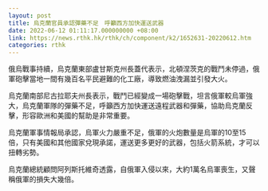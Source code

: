 ```yaml
---
layout: post
title: 烏克蘭官員承認彈藥不足　呼籲西方加快運送武器
date: 2022-06-12 01:11:17.000000000 +08:00
link: https://news.rthk.hk/rthk/ch/component/k2/1652631-20220612.htm
categories: rthk
---
```


俄烏戰事持續，烏克蘭東部盧甘斯克州長蓋代表示，北頓涅茨克的戰鬥未停過，俄軍砲擊當地一間有幾百名平民避難的化工廠，導致燃油洩漏並引發大火。

烏克蘭南部尼古拉耶夫州長表示，戰鬥已經變成一場砲擊戰，坦言俄軍較烏軍強大，烏克蘭軍隊的彈藥不足，呼籲西方加快運送遠程武器和彈藥，協助烏克蘭反擊，形容歐洲和美國的幫助是非常重要。

烏克蘭軍事情報局承認，烏軍火力嚴重不足，俄軍的火炮數量是烏軍的10至15倍，只有美國和其他國家兌現承諾，運送更多更好的武器，包括火箭系統，才可以扭轉劣勢。

烏克蘭總統顧問阿列斯托維奇透露，自俄軍入侵以來，大約1萬名烏軍喪生，又聲稱俄軍的損失大幾倍。
